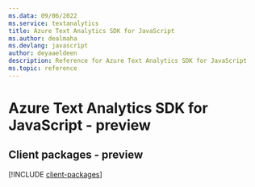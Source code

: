 ```yaml
---
ms.data: 09/06/2022
ms.service: textanalytics
title: Azure Text Analytics SDK for JavaScript
ms.author: dealmaha
ms.devlang: javascript
author: deyaaeldeen
description: Reference for Azure Text Analytics SDK for JavaScript
ms.topic: reference
---
```

# Azure Text Analytics SDK for JavaScript - preview

## Client packages - preview
[!INCLUDE [client-packages](text-analytics-client-index.md)]